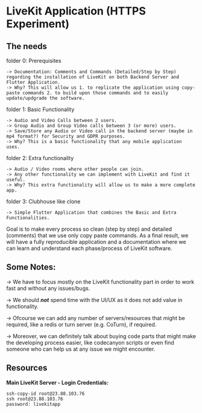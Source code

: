 # LiveKit Application (HTTPS Experiment)

## The needs
folder 0: Prerequisites

```
-> Documentation: Comments and Commands (Detailed/Step by Step) regarding the installation of LiveKit on both Backend Server and Flutter Application.
-> Why? This will allow us 1. to replicate the application using copy-paste commands 2. to build upon those commands and to easily update/updgrade the software.
```

folder 1: Basic Functionality

```
-> Audio and Video Calls between 2 users.
-> Group Audio and Group Video calls between 3 (or more) users.
-> Save/Store any Audio or Video call in the backend server (maybe in mp4 format?) for Security and GDPR purposes.
-> Why? This is a basic functionality that any mobile application uses.
```

folder 2: Extra functionality

```
-> Audio / Video rooms where other people can join.
-> Any other functionality we can implement with LiveKit and find it useful.
-> Why? This extra functionality will allow us to make a more complete app.
```

folder 3: Clubhouse like clone

```
-> Simple Flutter Application that combines the Basic and Extra Functionalities.
```

Goal is to make every process so clean (step by step) and detailed (comments) that we use only copy paste commands.
As a final result, we will have a fully reproducible application and a documentation where we can learn and understand each phase/process of LiveKit software.

## Some Notes:

-> We have to focus mostly on the LiveKit functionality part in order to work fast and without any issues/bugs.

-> We should ***not*** spend time with the UI/UX as it does not add value in functionality.

-> Ofcourse we can add any number of servers/resources that might be required, like a redis or turn server (e.g. CoTurn), if required.

-> Moreover, we can definitely talk about buying code parts that might make the developing process easier, like codecanyon scripts or even find someone who can help us at any issue we might encounter.

## Resources

**Main LiveKit Server - Login Credentials:**
```
ssh-copy-id root@23.88.103.76
ssh root@23.88.103.76
password: livekitapp
```
